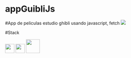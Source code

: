 # appGuibliJs
#App de peliculas estudio ghibli usando javascript, fetch 
<img src="https://user-images.githubusercontent.com/103292411/251867746-71ebe6ff-c08e-413e-b619-a5d767b071f2.png "></i>

#Stack
<br>

 <img src="https://miro.medium.com/max/325/1*zzvdRmHGGXONZpuQ2FeqsQ.png" id="icon" height="30"></i>
 <img src="https://user-images.githubusercontent.com/674621/71187801-14e60a80-2280-11ea-94c9-e56576f76baf.png" id="icon" height="30"></i>
 <img src="https://user-images.githubusercontent.com/103292411/204977511-5f36c51a-d03b-454e-b16c-683d11185d34.png" id="icon" height="45"></i>
